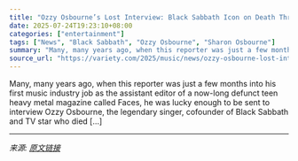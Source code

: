 ```yaml
---
title: "Ozzy Osbourne’s Lost Interview: Black Sabbath Icon on Death Threats, Working With Wife Sharon, and Being Mystified by Glam Metal, ‘I Even Fancied the F—in’ Lead Singer of Poison!’"
date: 2025-07-24T19:23:10+08:00
categories: ["entertainment"]
tags: ["News", "Black Sabbath", "Ozzy Osbourne", "Sharon Osbourne"]
summary: "Many, many years ago, when this reporter was just a few months into his first music industry job as the assistant editor of a now-long defunct teen heavy metal magazine called Faces, he was lucky enou"
source_url: "https://variety.com/2025/music/news/ozzy-osbourne-lost-interview-resurfaces-death-1236469347/"
---
```


Many, many years ago, when this reporter was just a few months into his first music industry job as the assistant editor of a now-long defunct teen heavy metal magazine called Faces, he was lucky enough to be sent to interview Ozzy Osbourne, the legendary singer, cofounder of Black Sabbath and TV star who died [&#8230;]

---

*来源: [原文链接](https://variety.com/2025/music/news/ozzy-osbourne-lost-interview-resurfaces-death-1236469347/)*
